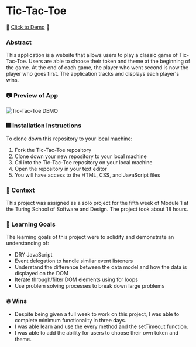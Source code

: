 # Tic-Tac-Toe

🍑 [Click to Demo](https://reneepinna.github.io/Tic-Tac-Toe/) 🥝

### Abstract

This application is a website that allows users to play a classic game of Tic-Tac-Toe. Users are able to choose their token and theme at the beginning of the game. At the end of each game, the player who went second is now the player who goes first. The application tracks and displays each player's wins. 

### 📷 Preview of App

![Tic-Tac-Toe DEMO](https://github.com/reneepinna/Tic-Tac-Toe/assets/130389530/ccddd31c-f1f4-4e5c-a90f-e2a76b0accd6)

### 🎆 Installation Instructions

To clone down this repository to your local machine:

1. Fork the Tic-Tac-Toe repository
1. Clone down your new repository to your local machine
1. Cd into the Tic-Tac-Toe repository on your local machine
1. Open the repository in your text editor
1. You will have access to the HTML, CSS, and JavaScript files

### 🍎 Context

This project was assigned as a solo project for the fifth week of Module 1 at the Turing School of Software and Design. The project took about 18 hours.

### 📑 Learning Goals

The learning goals of this project were to solidify and demonstrate an understanding of:
 - DRY JavaScript
 - Event delegation to handle similar event listeners
 - Understand the difference between the data model and how the data is displayed on the DOM
 - Iterate through/filter DOM elements using for loops
 - Use problem solving processes to break down large problems

### 🔥 Wins

- Despite being given a full week to work on this project, I was able to complete minimum functionality in three days. 
- I was able learn and use the every method and the setTimeout function.
- I was able to add the ability for users to choose their own token and theme.
